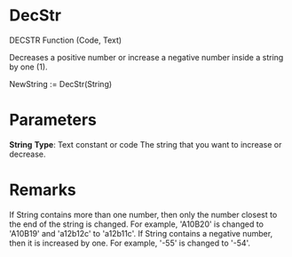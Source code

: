 # **DecStr**
DECSTR Function (Code, Text)

Decreases a positive number or increase a negative number inside a string by one (1).

NewString := DecStr(String)

# **Parameters**
**String**
**Type**: Text constant or code
The string that you want to increase or decrease.

# Remarks
If String contains more than one number, then only the number closest to the end of the string is changed. For example, 'A10B20' is changed to 'A10B19' and 'a12b12c' to 'a12b11c'.
If String contains a negative number, then it is increased by one. For example, '-55' is changed to '-54'.
